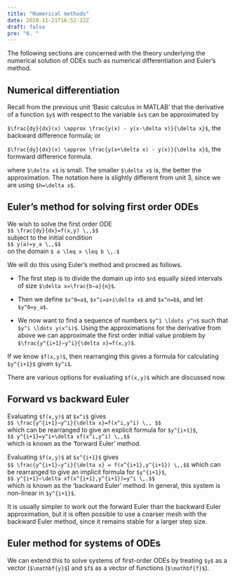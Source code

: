 ```yaml
---
title: "Numerical methods"
date: 2020-11-21T16:52:22Z
draft: false
pre: "6. "
---
```


The following sections are concerned with the theory underlying the numerical solution of ODEs such as numerical differentiation and Euler’s method.  


## Numerical differentiation  



Recall from the previous unit ‘Basic calculus in MATLAB’ that the derivative of a function `$y$` with respect to the variable `$x$` can be approximated by  

`$\frac{dy}{dx}(x) \approx \frac{y(x) - y(x-\delta x)}{\delta x}$`, the backward difference formula; or  

`$\frac{dy}{dx}(x) \approx \frac{y(x+\delta x) - y(x)}{\delta x}$`, the formward difference formula.  

where `$\delta x$` is small. The smaller `$\delta x$` is, the better the approximation. The notation here is slightly different from unit 3, since we are using `$h=\delta x$`.  


## Euler’s method for solving first order ODEs

We wish to solve the first order ODE  
`$$ \frac{dy}{dx}=f(x,y) \,,$$`  
subject to the initial condition  
`$$ y(a)=y_a \,,$$`  
on the domain `$ a \leq x \leq b \,.$`  

We will do this using Euler’s method and proceed as follows.

- The first step is to divide the domain up into `$n$` equally sized intervals of size `$\delta x=\frac{b−a}{n}$`.  

- Then we define `$x^0=a$`, `$x^i=a+i\delta x$` and `$x^n=b$`, and let `$y^0=y_a$`.  


- We now want to find a sequence of numbers `$y^1 \ldots y^n$` such that `$y^i \ldots y(x^i)$`. Using the approximations for the derivative from above we can approximate the first order initial value problem by `$\frac{y^{i+1}−y^i}{\delta x}=f(x,y)$`.  

If we know `$f(x,y)$`, then rearranging this gives a formula for calculating `$y^{i+1}$` given `$y^i$`.

There are various options for evaluating `$f(x,y)$` which are discussed now.



## Forward vs backward Euler

Evaluating `$f(x,y)$` at `$x^i$` gives  
`$$ \frac{y^{i+1}−y^i}{\delta x}=f(x^i,y^i) \,, $$`  
which can be rearranged to give an explicit formula for `$y^{i+1}$`,  
`$$ y^{i+1}=y^i+\delta xf(x^i,y^i) \,,$$`  
which is known as the ‘forward Euler’ method.  

Evaluating `$f(x,y)$` at `$x^{i+1}$` gives  
`$$ \frac{y^{i+1}−y^i}{\delta x} = f(x^{i+1},y^{i+1}) \,,$$`
which can be rearranged to give an implicit formula for `$y^{i+1}$`,  
`$$ y^{i+1}−\delta xf(x^{i+1},y^{i+1})=y^i \,.$$`  
which is known as the ‘backward Euler’ method. In general, this system is non-linear in `$y^{i+1}$`.  

It is usually simpler to work out the forward Euler than the backward Euler approximation, but it is often possible to use a coarser mesh with the backward Euler method, since it remains stable for a larger step size.  


## Euler method for systems of ODEs

We can extend this to solve systems of first-order ODEs by treating `$y$` as a vector (`$\mathbf{y}$`) and `$f$` as a vector of functions (`$\mathbf{f}$`).
